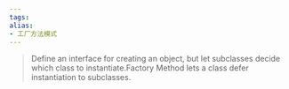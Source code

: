 ```yaml
---
tags: 
alias:
- 工厂方法模式
---
```

 

> Define an interface for creating an object, but let subclasses decide which class to instantiate.Factory Method lets a class defer instantiation to subclasses.

